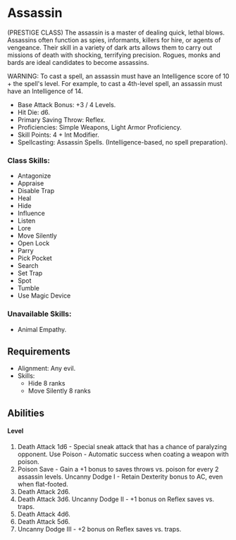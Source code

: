 # Assassin

(PRESTIGE CLASS)
The assassin is a master of dealing quick, lethal blows. Assassins often function as spies, informants, killers for hire, or agents of vengeance. Their skill in a variety of dark arts allows them to carry out missions of death with shocking, terrifying precision. Rogues, monks and bards are ideal candidates to become assassins.

WARNING: To cast a spell, an assassin must have an Intelligence score of 10 + the spell's level. For example, to cast a 4th-level spell, an assassin must have an Intelligence of 14.

- Base Attack Bonus: +3 / 4 Levels.
- Hit Die: d6.
- Primary Saving Throw: Reflex.
- Proficiencies: Simple Weapons, Light Armor Proficiency.
- Skill Points: 4 + Int Modifier.
- Spellcasting: Assassin Spells. (Intelligence-based, no spell preparation).

### Class Skills: 
* Antagonize 
* Appraise 
* Disable Trap 
* Heal 
* Hide 
* Influence 
* Listen 
* Lore 
* Move Silently 
* Open Lock 
* Parry 
* Pick Pocket 
* Search 
* Set Trap 
* Spot 
* Tumble 
* Use Magic Device

### Unavailable Skills: 
* Animal Empathy.

## Requirements

* Alignment: Any evil.
* Skills: 
	* Hide 8 ranks 
	* Move Silently 8 ranks

## Abilities

#### Level
1. Death Attack 1d6 - Special sneak attack that has a chance of paralyzing opponent.
  Use Poison - Automatic success when coating a weapon with poison.
2. Poison Save - Gain a +1 bonus to saves throws vs. poison for every 2 assassin levels.
  Uncanny Dodge I - Retain Dexterity bonus to AC, even when flat-footed.
3. Death Attack 2d6.
5. Death Attack 3d6.
  Uncanny Dodge II - +1 bonus on Reflex saves vs. traps.
7. Death Attack 4d6.
9. Death Attack 5d6.
10. Uncanny Dodge III - +2 bonus on Reflex saves vs. traps.
